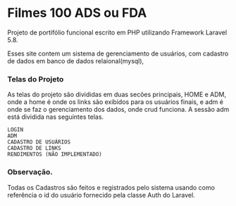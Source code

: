 # Filmes 100 ADS ou FDA

Projeto de portifólio funcional escrito em PHP utilizando Framework Laravel 5.8. 

Esses site contem um sistema de gerenciamento de usuários, com cadastro de dados em banco de dados relaional(mysql),  

### Telas do Projeto

As telas do projeto são divididas em duas secões principais, HOME e ADM, onde a home é onde os links são exibidos para os usuários finais, e adm é onde se faz o gerenciamento dos dados, onde crud funciona.
   A sessão adm está dividida nas seguintes telas.   

```
LOGIN
ADM
CADASTRO DE USUÁRIOS
CADASTRO DE LINKS
RENDIMENTOS (NÃO IMPLEMENTADO) 

 ```
    
### Observação.

Todas os Cadastros são feitos e registrados pelo sistema usando como referência o id do usuário fornecido pela classe Auth do Laravel.   

